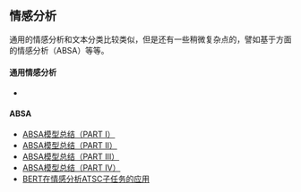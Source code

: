 ## 情感分析

通用的情感分析和文本分类比较类似，但是还有一些稍微复杂点的，譬如基于方面的情感分析（ABSA）等等。

#### 通用情感分析

- 

#### ABSA

- [ABSA模型总结（PART I）](https://mp.weixin.qq.com/s?__biz=MzIxMzkwNjM2NQ==&mid=2247484169&idx=1&sn=31007086d6b42517275415ef3d717ef7&chksm=97aee5dba0d96ccdf1804968222432c11fe090736e58b26267ebd584d3c3b94c6591219ec33e&scene=21#wechat_redirect)
- [ABSA模型总结（PART II）](https://mp.weixin.qq.com/s?__biz=MzIxMzkwNjM2NQ==&mid=2247484214&idx=1&sn=9d31862263657abb00054c7829c320b8&chksm=97aee5e4a0d96cf25550e15816041c15d6707df6cb7d6aaf3b3348b116087c5984928904d6aa&scene=21#wechat_redirect)
- [ABSA模型总结（PART III）](https://mp.weixin.qq.com/s?__biz=MzIxMzkwNjM2NQ==&mid=2247484335&idx=1&sn=e4bb3e0eee0faf96ed72fbb5ef9a7d4d&chksm=97aee57da0d96c6b0f3866744984e501ab877ea0e957ecbc5ff2cda4b7a57887d33e30d33166&scene=21#wechat_redirect)
- [ABSA模型总结（PART IV）](http://mp.weixin.qq.com/s?__biz=MzIxMzkwNjM2NQ==&mid=2247484533&idx=2&sn=681b4882feb90237dd1762ab064bf254&chksm=97aee2a7a0d96bb1fc5cd4201672204c0fba3378e0ddfb3b1494ef9edb24b97ca8091f76d38a&scene=21#wechat_redirect)
- [BERT在情感分析ATSC子任务的应用](https://mp.weixin.qq.com/s/Wb4dAD9idkqQIC_OtLz4hg)



